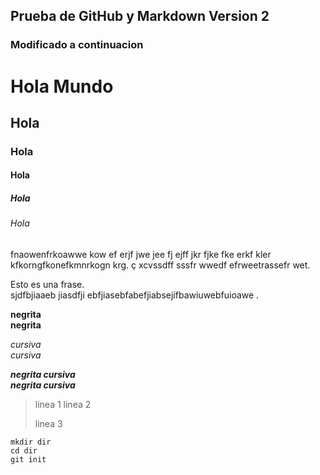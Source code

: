 ## Prueba de GitHub y Markdown Version 2
### Modificado a continuacion

# Hola  Mundo
## Hola
### Hola
#### Hola
##### Hola
###### Hola

 fnaowenfrkoawwe kow ef erjf jwe jee fj ejff jkr fjke  fke erkf kler kfkorngfkonefkmnrkogn krg.
 ç
 xcvssdff sssfr wwedf efrweetrassefr wet.

 Esto es una frase.  
 sjdfbjiaaeb jiasdfji ebfjiasebfabefjiabsejifbawiuwebfuioawe .

 **negrita**  
 __negrita__

 *cursiva*  
 _cursiva_

 ***negrita cursiva***  
 ___negrita cursiva___

>linea 1
>linea 2
>
>linea 3

```
mkdir dir  
cd dir  
git init
```
 

 
 
